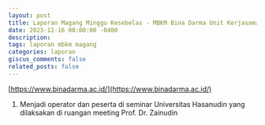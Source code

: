 ```yaml
---
layout: post
title: Laporan Magang Minggu Kesebelas - MBKM Bina Darma Unit Kerjasama dan Alumni
date: 2023-12-16 08:00:00 -0400
description: 
tags: laporan mbkm magang
categories: laporan
giscus_comments: false
related_posts: false
---
```

[https://www.binadarma.ac.id/](https://www.binadarma.ac.id/)

1. Menjadi operator dan peserta di seminar Universitas Hasanudin yang dilaksakan di ruangan meeting Prof. Dr. Zainudin
